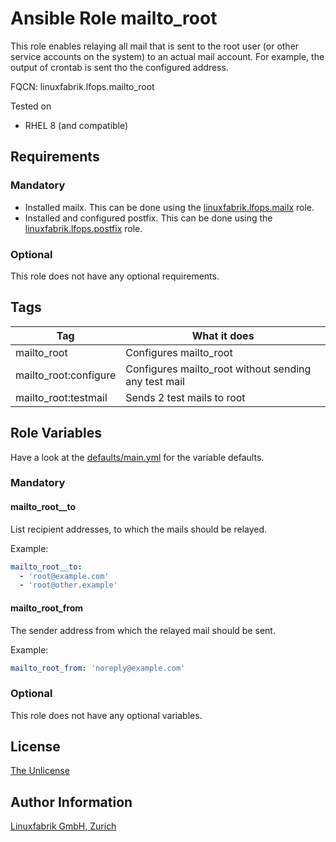 # Ansible Role mailto_root

This role enables relaying all mail that is sent to the root user (or other service accounts on the system) to an actual mail account. For example, the output of crontab is sent tho the configured address.

FQCN: linuxfabrik.lfops.mailto_root

Tested on

* RHEL 8 (and compatible)


## Requirements

### Mandatory

* Installed mailx. This can be done using the [linuxfabrik.lfops.mailx](https://github.com/Linuxfabrik/lfops/tree/main/roles/mailx) role.
* Installed and configured postfix. This can be done using the [linuxfabrik.lfops.postfix](https://github.com/Linuxfabrik/lfops/tree/main/roles/postfix) role.


### Optional

This role does not have any optional requirements.


## Tags

| Tag                   | What it does                                         |
| ---                   | ------------                                         |
| mailto_root           | Configures mailto_root                               |
| mailto_root:configure | Configures mailto_root without sending any test mail |
| mailto_root:testmail  | Sends 2 test mails to root                           |


## Role Variables

Have a look at the [defaults/main.yml](https://github.com/Linuxfabrik/lfops/blob/main/roles/mailto_root/defaults/main.yml) for the variable defaults.


### Mandatory

#### mailto_root__to

List recipient addresses, to which the mails should be relayed.

Example:
```yaml
mailto_root__to:
  - 'root@example.com'
  - 'root@other.example'
```

#### mailto_root_from

The sender address from which the relayed mail should be sent.

Example:
```yaml
mailto_root_from: 'noreply@example.com'
```


### Optional

This role does not have any optional variables.


## License

[The Unlicense](https://unlicense.org/)


## Author Information

[Linuxfabrik GmbH, Zurich](https://www.linuxfabrik.ch)

